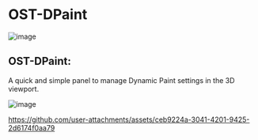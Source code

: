 # OST-DPaint

![image](https://github.com/user-attachments/assets/b29716da-ea75-4f50-a5ec-dd6ea2167603)


## **OST-DPaint:** 
A quick and simple panel to manage Dynamic Paint settings in the 3D viewport.

![image](https://github.com/user-attachments/assets/5539fc92-030e-4b00-91c4-322f66a350bc)





https://github.com/user-attachments/assets/ceb9224a-3041-4201-9425-2d6174f0aa79

